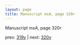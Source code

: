 ```yaml
---
layout: page
title: Manuscript msA, page 320r
---
```


Manuscript msA, page 320r

prev:  [319v](../319v) | next:  [320v](../320v)